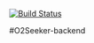 [![Build Status](https://travis-ci.com/schwarzkartoffel/O2Seeker-backend.svg?branch=master)](https://travis-ci.com/schwarzkartoffel/O2Seeker-backend)

#O2Seeker-backend
